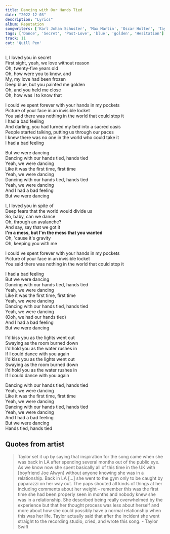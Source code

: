 ```yaml
---
title: Dancing with Our Hands Tied
date: "2022-12-03"
description: "Lyrics"
album: Reputation
songwriters: ['Karl Johan Schuster', 'Max Martin', 'Oscar Holter', 'Taylor Swift']
tags: ['Dance', 'Secret', 'Past-Love', 'blue', 'golden', 'Hesitation']
track: 11
cat: 'Quill Pen'
---
```

<p className='verse-one'>
I, I loved you in secret <br />
First sight, yeah, we love without reason <br />
Oh, twenty-five years old <br />
Oh, how were you to know, and <br />
My, my love had been frozen <br />
Deep blue, but you painted me golden <br />
Oh, and you held me close <br />
Oh, how was I to know that <br />
</p>
<p className='pre-chorus'>
I could've spent forever with your hands in my pockets <br />
Picture of your face in an invisible locket <br />
You said there was nothing in the world that could stop it <br />
I had a bad feeling <br />
And darling, you had turned my bed into a sacred oasis <br />
People started talking, putting us through our paces <br />
I knew there was no one in the world who could take it <br />
I had a bad feeling <br />
</p>
<p className='chorus'>
But we were dancing <br />
Dancing with our hands tied, hands tied <br />
Yeah, we were dancing <br />
Like it was the first time, first time <br />
Yeah, we were dancing <br />
Dancing with our hands tied, hands tied <br />
Yeah, we were dancing <br />
And I had a bad feeling <br />
But we were dancing <br />
</p>
<p className='verse-two'>
I, I loved you in spite of <br />
Deep fears that the world would divide us <br />
So, baby, can we dance <br />
Oh, through an avalanche? <br />
And say, say that we got it <br />
<strong className='fav-line'>
I'm a mess, but I'm the mess that you wanted <br />
</strong>
Oh, 'cause it's gravity <br />
Oh, keeping you with me <br />
</p>
<p className='pre-chorus'>
I could've spent forever with your hands in my pockets <br />
Picture of your face in an invisible locket <br />
You said there was nothing in the world that could stop it <br />
</p>
<p className='chorus'>
I had a bad feeling <br />
But we were dancing <br />
Dancing with our hands tied, hands tied <br />
Yeah, we were dancing <br />
Like it was the first time, first time <br />
Yeah, we were dancing <br />
Dancing with our hands tied, hands tied <br />
Yeah, we were dancing <br />
(Ooh, we had our hands tied) <br />
And I had a bad feeling <br />
But we were dancing <br />
</p>
<p className="bridge">
I'd kiss you as the lights went out <br />
Swaying as the room burned down <br />
I'd hold you as the water rushes in <br />
If I could dance with you again <br />
I'd kiss you as the lights went out <br />
Swaying as the room burned down <br />
I'd hold you as the water rushes in <br />
If I could dance with you again <br />
</p>
<p className='chorus'>
Dancing with our hands tied, hands tied <br />
Yeah, we were dancing <br />
Like it was the first time, first time <br />
Yeah, we were dancing <br />
Dancing with our hands tied, hands tied <br />
Yeah, we were dancing <br />
And I had a bad feeling <br />
But we were dancing <br />
Hands tied, hands tied <br />
</p>

## Quotes from artist
<blockquote>
Taylor set it up by saying that inspiration for the song came when she was back in LA after spending several months out of the public eye. As we know now she spent basically all of this time in the UK with [boyfriend Joe Alwyn] without anyone knowing she was in a relationship. Back in LA […] she went to the gym only to be caught by paparazzi on her way out. The paps shouted all kinds of things at her including comments about her weight – remember this was the first time she had been properly seen in months and nobody knew she was in a relationship. She described being really overwhelmed by the experience but that her thought process was less about herself and more about how she could possibly have a normal relationship when this was her life. Taylor actually said that after the incident she went straight to the recording studio, cried, and wrote this song. - Taylor Swift
</blockquote>
